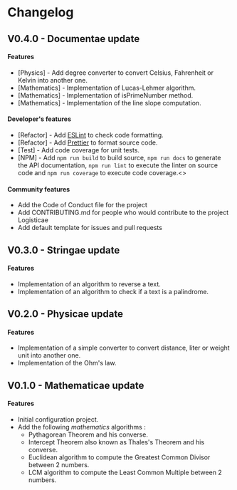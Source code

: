 # Changelog

## V0.4.0 - Documentae update

#### Features

- [Physics] - Add degree converter to convert Celsius, Fahrenheit or Kelvin into another one.
- [Mathematics] - Implementation of Lucas-Lehmer algorithm.
- [Mathematics] - Implementation of isPrimeNumber method.
- [Mathematics] - Implementation of the line slope computation.

#### Developer's features

- [Refactor] - Add [ESLint](https://eslint.org/) to check code formatting.
- [Refactor] - Add [Prettier](https://prettier.io/) to format source code.
- [Test] - Add code coverage for unit tests.
- [NPM] - Add `npm run build` to build source, `npm run docs` to generate the API documentation,
  `npm run lint` to execute the linter on source code and `npm run coverage` to execute code coverage.<>

#### Community features

- Add the Code of Conduct file for the project
- Add CONTRIBUTING.md for people who would contribute to the project Logisticae
- Add default template for issues and pull requests

## V0.3.0 - Stringae update

#### Features

- Implementation of an algorithm to reverse a text.
- Implementation of an algorithm to check if a text is a palindrome.

## V0.2.0 - Physicae update

#### Features

- Implementation of a simple converter to convert distance, liter or weight unit into another one.
- Implementation of the Ohm's law.

## V0.1.0 - Mathematicae update

#### Features

- Initial configuration project.
- Add the following *mathematics* algorithms :
  - Pythagorean Theorem and his converse.
  - Intercept Theorem  also known as Thales's Theorem and his converse.
  - Euclidean algorithm to compute the Greatest Common Divisor between 2 numbers.
  - LCM algorithm to compute the Least Common Multiple between 2 numbers.
